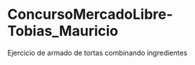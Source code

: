 ConcursoMercadoLibre-Tobias_Mauricio
====================================

Ejercicio de armado de tortas combinando ingredientes
